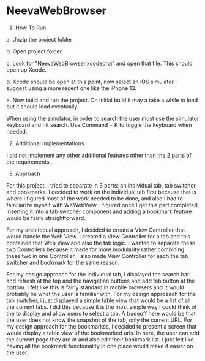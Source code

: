 # NeevaWebBrowser

1. How To Run

a. Unzip the project folder

b. Open project folder

c. Look for "NeevaWebBrowser.xcodeproj" and open that file. This should open up Xcode.

d. Xcode should be open at this point, now select an iOS simulator. I suggest using a more recent one like the iPhone 13.

e. Now build and run the project. On initial build it may a take a while to load but it should load eventually.

When using the simulator, in order to search the user must use the simulator keyboard and hit search. Use Command + K to toggle the keyboard when needed.

2. Additional Implementations

I did not implement any other additional features other than the 2 parts of the requirements.

3. Approach

  For this project, I tried to separate in 3 parts: an individual tab, tab switcher, and bookmarks. I decided to work on the individual tab first because that is where I figured most of the work needed to be done, and also I had to familiarize myself with WKWebView. I figured once I get this part completed, inserting it into a tab switcher component and adding a bookmark feature would be fairly straightforward. 
  
  For my architecual approach, I decided to create a View Controller that would handle the Web View. I created a View Controller for a tab and this contained that Web View and also the tab logic. I wanted to separate these two Controllers because it made for more modularity rather combining these two in one Controller. I also made View Controller for each the tab switcher and bookmark for the same reason. 
  
  For my design approach for the individual tab, I displayed the search bar and refresh at the top and the navigation buttons and add tab button at the bottom. I felt like this is fairly standard in mobile browsers and it would probably be what the user is familiar with. For my design approaach for the tab switcher, i just displayed a simple table view that would be a list of all the current tabs. I did this because it is the most simple way I could think of the to display and allow users to select a tab. A tradeoff here would be that the user does not know the snapshot of the tab, only the current URL. For my design approach for the bookmarkss, I decided to present a screen that would display a table view of the bookmarked urls. In here, the user can add the current page they are at and also edit their bookmark list. I just felt like having all the bookmark functionality in one place would make it easier on the user.
  



